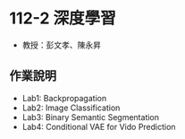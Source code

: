 # 112-2 深度學習
* 教授：彭文孝、陳永昇

## 作業說明
* Lab1: Backpropagation
* Lab2: Image Classification
* Lab3: Binary Semantic Segmentation 
* Lab4: Conditional VAE for Vido Prediction

